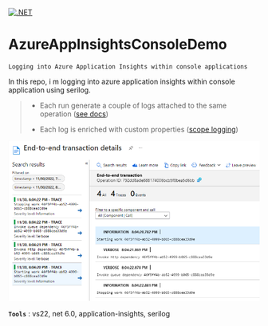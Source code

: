 [![.NET](https://github.com/aimenux/AzureAppInsightsConsoleDemo/actions/workflows/ci.yml/badge.svg?branch=main)](https://github.com/aimenux/AzureAppInsightsConsoleDemo/actions/workflows/ci.yml)

# AzureAppInsightsConsoleDemo
```
Logging into Azure Application Insights within console applications
```

In this repo, i m logging into azure application insights within console application using serilog.
>
> - Each run generate a couple of logs attached to the same operation ([see docs](https://learn.microsoft.com/en-us/azure/azure-monitor/app/custom-operations-tracking))
>
> - Each log is enriched with custom properties ([scope logging](https://learn.microsoft.com/en-us/aspnet/core/fundamentals/logging/?view=aspnetcore-7.0#log-scopes))
>
> 
![AzureAppInsightsConsoleDemo](screenshots/AzureAppInsightsConsoleDemo.png)
>

**`Tools`** : vs22, net 6.0, application-insights, serilog